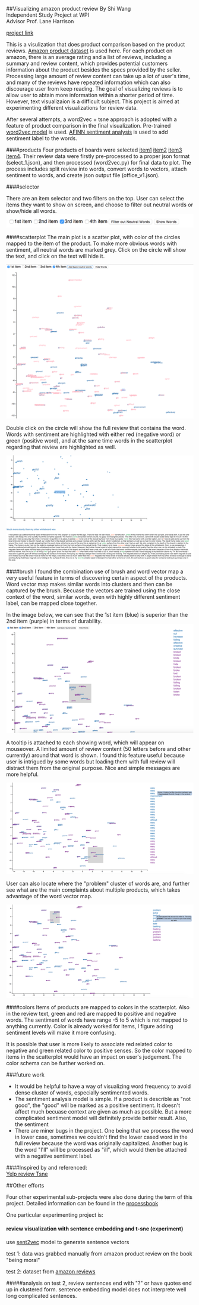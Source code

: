 ##Visualizing amazon product review
By Shi Wang    
Independent Study Project at WPI    
Advisor Prof. Lane Harrison

[project link](https://stels07.github.io/VisualizingReviews/index_compare.html)


This is a visulization that does product comparison based on the product reviews. [Amazon product dataset](http://jmcauley.ucsd.edu/data/amazon/) is used here. For each product on amazon, there is an average rating and a list of reviews, including a summary and review content, which provides potential customers information about the product besides the specs provided by the seller. Processing large amount of review content can take up a lot of user's time, and many of the reviews have repeated information which can also discourage user from keep reading. The goal of visualizing reviews is to allow user to abtain more information within a shorter period of time. 
However, text visualizaion is a difficult subject. This project is aimed at experimenting different visualizations for review data.   

After several attempts, a word2vec + tsne approach is adopted with a feature of product comparison in the final visualization. Pre-trained [word2vec model](https://github.com/3Top/word2vec-api) is used. [AFINN sentiment analysis](http://www2.imm.dtu.dk/pubdb/views/publication_details.php?id=6010) is used to add sentiment label to the words.  

####products
Four products of boards were selected
[item1](https://www.amazon.com/Quartet-Magnetic-Inches-Assorted-Colors/dp/B00BH9GNYU) 
[item2](https://www.amazon.com/Quartet-Magnetic-Dry-Erase-Aluminum-ukte2436-W/dp/B00BH9GNVS)
[item3](https://www.amazon.com/Quartet-Bulletin-Board-Inches-MHOB1723-BK/dp/B00FW6S1NA)
[item4](https://www.amazon.com/Quartet-Magnetic-Dry-Erase-Inches-MHOW1114-GN/dp/B00FW6S3P6). Their review data were firstly pre-processed to a proper json format (select_1.json), and then processed (word2vec.py) for final data to plot. The process includes split review into words, convert words to vectors, attach sentiment to words, and create json output file (office_v1.json).  


####selector

There are an item selector and two filters on the top. User can select the items they want to show on screen, and choose to filter out neutral words or show/hide all words.
![image](image/filter.png)

####scatterplot
The main plot is a scatter plot, with color of the circles mapped to the item of the product. To make more obvious words with sentiment, all neutral words are marked grey. Click on the circle will show the text, and click on the text will hide it.

![image](image/plot.png)

Double click on the circle will show the full review that contains the word. Words with sentiment are highlighted with either red (negative word) or green (positive word), and at the same time words in the scatterplot regarding that review are highlighted as well.

![image](image/review.png)


####brush
I found the combination use of brush and word vector map a very useful feature in terms of discovering certain aspect of the products. Word vector map makes similar words into clusters and then can be captured by the brush. Becuase the vectors are trained using the close context of the word, similar words, even with highly different sentiment label, can be mapped close together.

In the image below, we can see that the 1st item (blue) is superior than the 2nd item (purple) in terms of durability. 
![image](image/compare.png)

A tooltip is attached to each showing word, which will appear on mouseover. A limited amount of review content (50 letters before and other currently) around that word is shown. I found this feature useful because user is intrigued by some words but loading them with full review will distract them from the original purpose. Nice and simple messages are more helpful. 

![image](image/issue.png)

User can also locate where the "problem" cluster of words are, and further see what are the main complaints about multiple products, which takes advantage of the word vector map.

![](image/problem.png)

####colors
Items of products are mapped to colors in the scatterplot. Also in the review text, green and red are mapped to positive and negative words. The sentiment of words have range -5 to 5 which is not mapped to anything currently. Color is already worked for items, I figure adding sentiment levels will make it more confusing.

It is possible that user is more likely to associate red related color to negative and green related color to positive senses. So the color mapped to items in the scatterplot would have an impact on user's judgement. The color schema can be further worked on.

###future work
 * It would be helpful to have a way of visualizing word frequency to avoid dense cluster of words, especially sentimented words.
* The sentiment analysis model is simple. If a product is describle as "not good", the "good" will be marked as a positive sentiment. It doesn't affect much becuase context are given as much as possible. But a more complicated sentiment model will definitely provide better result. Also, the sentiment 
*  There are miner bugs in the project. One being that we process the word in lower case, sometimes we couldn't find the lower cased word in the full review because the word was originally capitalized. Another bug is the word "I'll" will be processed as "ill", which would then be attached with a negative sentiment label. 


####Inspired by and referenced:    
[Yelp review Tsne](https://gist.github.com/arnicas/dd2ef348ad8854e40ef2)

##Other efforts

Four other experimental sub-projects were also done during the term of this project. Detailed information can be found in the [processbook]()

One particular experimenting project is:
#### review visualization with sentence embedding and t-sne (experiment)


use
[sent2vec](https://github.com/ryankiros/skip-thoughts)
model to generate sentence vectors

test 1: data was grabbed manually from amazon product review on the book "being moral"

test 2: dataset from [amazon reviews](http://jmcauley.ucsd.edu/data/amazon/) 

#####analysis
on test 2, review sentences end with "?" or have quotes end up in clustered form. sentence embedding model does not interprete well long complicated sentences.

 





